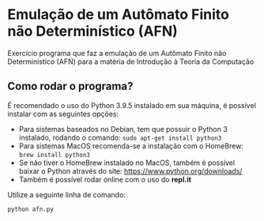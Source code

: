 # Emulação de um Autômato Finito não Determinístico (AFN)
Exercício programa que faz a emulação de um Autômato Finito não Determinístico (AFN) para a matéria de Introdução à Teoria da Computação

## Como rodar o programa?

É recomendado o uso do Python 3.9.5 instalado em sua máquina, é possível instalar com as seguintes opções:
- Para sistemas baseados no Debian, tem que possuir o Python 3 instalado, rodando o comando: ```sudo apt-get install python3```
- Para sistemas MacOS recomenda-se a instalação com o HomeBrew: ```brew install python3```
- Se não tiver o HomeBrew instalado no MacOS, também é possível baixar o Python através do site: https://www.python.org/downloads/
- Também é possível rodar online com o uso do **repl.it**

Utilize a seguinte linha de comando:

````python afn.py````
